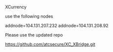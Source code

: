 XCurrency

use the following nodes

addnode=104.131.207.232
addnode=104.131.208.92


Please use the updated repo

https://github.com/atcsecure/XC_XBridge.git

